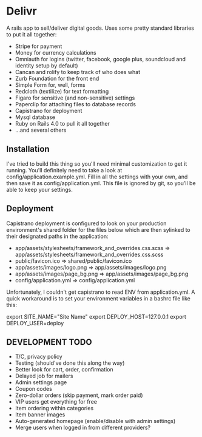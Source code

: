 Delivr
=========

A rails app to sell/deliver digital goods. Uses some pretty standard libraries to put it all together:

* Stripe for payment
* Money for currency calculations
* Omniauth for logins (twitter, facebook, google plus, soundcloud and identity setup by default)
* Cancan and rolify to keep track of who does what
* Zurb Foundation for the front end
* Simple Form for, well, forms
* Redcloth (textilize) for text formatting
* Figaro for sensitive (and non-sensitive) settings
* Paperclip for attaching files to database records
* Capistrano for deployment
* Mysql database
* Ruby on Rails 4.0 to pull it all together
* ...and several others

Installation
------------

I've tried to build this thing so you'll need minimal customization to get it running. You'll definitely need to take a look at config/application.example.yml. Fill in all the settings with your own, and then save it as config/application.yml. This file is ignored by git, so you'll be able to keep your settings.

Deployment
----------

Capistrano deployment is configured to look on your production environment's shared folder for the files below which are then sylinked to their designated paths in the application:

* app/assets/stylesheets/framework_and_overrides.css.scss => app/assets/stylesheets/framework_and_overrides.css.scss
* public/favicon.ico => shared/public/favicon.ico
* app/assets/images/logo.png => app/assets/images/logo.png
* app/assets/images/page_bg.png => app/assets/images/page_bg.png
* config/application.yml => config/application.yml

Unfortunately, I couldn't get capistrano to read ENV from application.yml. A quick workaround is to 
set your environment variables in a bashrc file like this:

export SITE_NAME="Site Name"
export DEPLOY_HOST=127.0.0.1
export DEPLOY_USER=deploy


DEVELOPMENT TODO
----------------
* T/C, privacy policy
* Testing (should've done this along the way)
* Better look for cart, order, confirmation
* Delayed job for mailers
* Admin settings page
* Coupon codes
* Zero-dollar orders (skip payment, mark order paid)
* VIP users get everything for free
* Item ordering within categories
* Item banner images
* Auto-generated homepage (enable/disable with admin settings)
* Merge users when logged in from different providers?

